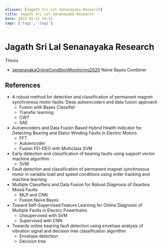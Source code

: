 ```yaml
---
aliases: [Jagath Sri Lal Senanayaka Research]
title: Jagath Sri Lal Senanayaka Research
date: 2023-02-11 19:22
tags: ['tag1', 'tag2']
---
```


# Jagath Sri Lal Senanayaka Research

Thesis

- [senanayakaOnlineConditionMonitoring2020](../zotero/senanayakaOnlineConditionMonitoring2020.md) Naive Bayes Combiner

## References

- A robust method for detection and classification of permanent magnet synchronous motor faults: Deep autoencoders and data fusion approach
  - Fusion with Bayes Classifier
  - Transfer learning
  - CWT
  - SAE
- Autoencoders and Data Fusion Based Hybrid Health Indicator for Detecting Bearing and Stator Winding Faults in Electric Motors
  - FFT
  - Autoencoder
  - Fusion FEI-DEO with Multiclass SVM
- Early detection and classification of bearing faults using support vector machine algorithm
  - SVM
- Fault detection and classification of permanent magnet synchronous motor in variable load and speed conditions using order tracking and machine learning
- Multiple Classifiers and Data Fusion for Robust Diagnosis of Gearbox Mixed Faults
  - MLP and CNN
  - Fusion Naive Bayes
- Toward Self-Supervised Feature Learning for Online Diagnosis of Multiple Faults in Electric Powertrains
  - Unsupervised with SVM
  - Supervised with CNN
- Towards online bearing fault detection using envelope analysis of vibration signal and decision tree classification algorithm
  - Envelope detection 
  - Decision tree
